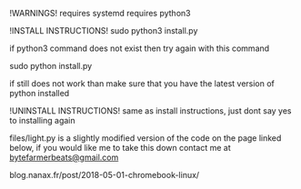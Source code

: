 !WARNINGS!
requires systemd
requires python3

!INSTALL INSTRUCTIONS!
sudo python3 install.py

if python3 command does not exist then try again with this command

sudo python install.py

if still does not work than make sure that you have the latest version of python installed


!UNINSTALL INSTRUCTIONS!
same as install instructions, just dont say yes to installing again

files/light.py is a slightly modified version of the code on the page linked below, if you would like me to take this down contact me at bytefarmerbeats@gmail.com

blog.nanax.fr/post/2018-05-01-chromebook-linux/

